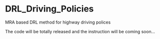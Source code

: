 # DRL_Driving_Policies
MRA based DRL method for highway driving polices

The code will be totally released and the instruction will be coming soon... 
